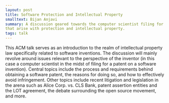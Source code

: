 ```yaml
---
layout: post
title: Software Protection and Intellectual Property 
smalltext: Bijan Anjavi
summary: A discussion geared towards the computer scientist filing for or planning to file for a patent, as well as aspiring software inventors curious about issues 
that arise with protection and intellectual property. 
tags: talk
---
```

This ACM talk serves as an introduction to the realm of intellectual property law specifically related to software inventions. 
The discussion will mainly revolve around issues relevant to the perspective of the inventor (in this case a computer scientist in the midst of filing for a patent on a software invention). 
Central topics include the process and requirements behind obtaining a software patent, the reasons for doing so, and how to effectively avoid infringement. 
Other topics include recent litigation and legislation in the arena such as Alice Corp. vs. CLS Bank, patent assertion entities and the LOT agreement, the debate surrounding the open source movement, 
and more. 